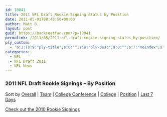 ```yaml
---
id: 10041
title: 2011 NFL Draft Rookie Signing Status by Position
date: 2011-05-01T08:48:50+00:00
author: Matt B.
layout: post
guid: https://backseatfan.com/?p=10041
permalink: /2011/05/2011-nfl-draft-rookie-signing-status-by-position/
ply_custom:
  - 'a:3:{s:9:"ply-title";s:0:"";s:8:"ply-desc";s:0:"";s:7:"noindex";s:0:"";}'
categories:
  - NFL
  - NFL Draft 2011
  - NFL News
---
```


### 2011 NFL Draft Rookie Signings – By Position

Sort by
[Overall](http://backseatfan.com/index.php/2011/04/2011-nfl-draft-rookie-signing-status/) |
[Team](http://backseatfan.com/2011/05/2011-nfl-draft-rookie-signing-status-team-by-team/) |
[College Conference](http://backseatfan.com/2011/05/2011-nfl-draft-rookie-signing-status-by-college-conference/) |
[College](http://backseatfan.com/2011/05/2011-nfl-draft-rookie-signing-status-by-college/) |
[Position](http://backseatfan.com/2011/05/2011-nfl-draft-rookie-signing-status-by-position/) |
[Last 7 Days](http://backseatfan.com/2011/05/2011-nfl-draft-rookie-signings-past-7-days/)

[Check out the 2010 Rookie Signings](http://backseatfan.com/2010/04/2010-nfl-draft-rookie-signing-status/)
